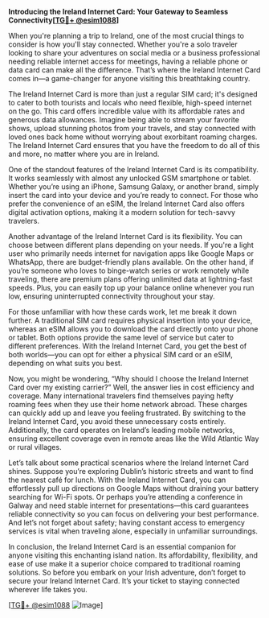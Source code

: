 **Introducing the Ireland Internet Card: Your Gateway to Seamless Connectivity[[TG💪+ @esim1088](https://t.me/s/esim1088)]**

When you're planning a trip to Ireland, one of the most crucial things to consider is how you'll stay connected. Whether you're a solo traveler looking to share your adventures on social media or a business professional needing reliable internet access for meetings, having a reliable phone or data card can make all the difference. That’s where the Ireland Internet Card comes in—a game-changer for anyone visiting this breathtaking country.

The Ireland Internet Card is more than just a regular SIM card; it's designed to cater to both tourists and locals who need flexible, high-speed internet on the go. This card offers incredible value with its affordable rates and generous data allowances. Imagine being able to stream your favorite shows, upload stunning photos from your travels, and stay connected with loved ones back home without worrying about exorbitant roaming charges. The Ireland Internet Card ensures that you have the freedom to do all of this and more, no matter where you are in Ireland.

One of the standout features of the Ireland Internet Card is its compatibility. It works seamlessly with almost any unlocked GSM smartphone or tablet. Whether you’re using an iPhone, Samsung Galaxy, or another brand, simply insert the card into your device and you’re ready to connect. For those who prefer the convenience of an eSIM, the Ireland Internet Card also offers digital activation options, making it a modern solution for tech-savvy travelers.

Another advantage of the Ireland Internet Card is its flexibility. You can choose between different plans depending on your needs. If you're a light user who primarily needs internet for navigation apps like Google Maps or WhatsApp, there are budget-friendly plans available. On the other hand, if you’re someone who loves to binge-watch series or work remotely while traveling, there are premium plans offering unlimited data at lightning-fast speeds. Plus, you can easily top up your balance online whenever you run low, ensuring uninterrupted connectivity throughout your stay.

For those unfamiliar with how these cards work, let me break it down further. A traditional SIM card requires physical insertion into your device, whereas an eSIM allows you to download the card directly onto your phone or tablet. Both options provide the same level of service but cater to different preferences. With the Ireland Internet Card, you get the best of both worlds—you can opt for either a physical SIM card or an eSIM, depending on what suits you best.

Now, you might be wondering, “Why should I choose the Ireland Internet Card over my existing carrier?” Well, the answer lies in cost efficiency and coverage. Many international travelers find themselves paying hefty roaming fees when they use their home network abroad. These charges can quickly add up and leave you feeling frustrated. By switching to the Ireland Internet Card, you avoid these unnecessary costs entirely. Additionally, the card operates on Ireland’s leading mobile networks, ensuring excellent coverage even in remote areas like the Wild Atlantic Way or rural villages.

Let’s talk about some practical scenarios where the Ireland Internet Card shines. Suppose you’re exploring Dublin’s historic streets and want to find the nearest café for lunch. With the Ireland Internet Card, you can effortlessly pull up directions on Google Maps without draining your battery searching for Wi-Fi spots. Or perhaps you’re attending a conference in Galway and need stable internet for presentations—this card guarantees reliable connectivity so you can focus on delivering your best performance. And let’s not forget about safety; having constant access to emergency services is vital when traveling alone, especially in unfamiliar surroundings.

In conclusion, the Ireland Internet Card is an essential companion for anyone visiting this enchanting island nation. Its affordability, flexibility, and ease of use make it a superior choice compared to traditional roaming solutions. So before you embark on your Irish adventure, don’t forget to secure your Ireland Internet Card. It’s your ticket to staying connected wherever life takes you.

[[TG💪+ @esim1088](https://t.me/s/esim1088) ![Image](https://i.postimg.cc/Y0z9fWf4/image.png)]